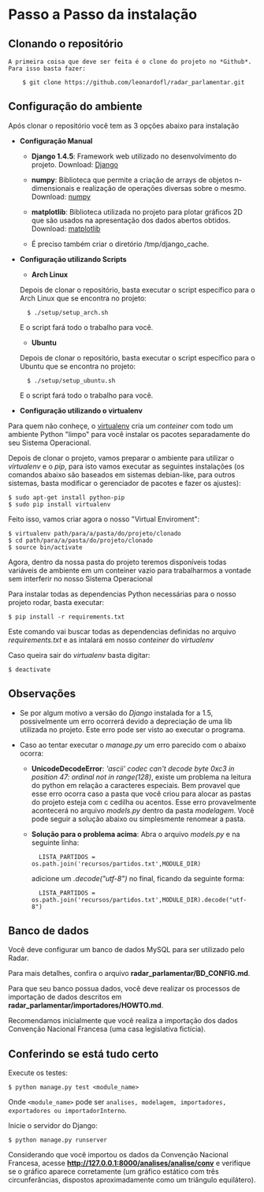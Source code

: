 Passo a Passo da instalação
============================

Clonando o repositório
------------------------------
    
    A primeira coisa que deve ser feita é o clone do projeto no *Github*. Para isso basta fazer:

        $ git clone https://github.com/leonardofl/radar_parlamentar.git

Configuração do ambiente
------------------------------

Após clonar o repositório você tem as 3 opções abaixo para instalação


* **Configuração Manual**

    * **Django 1.4.5**: Framework web utilizado no desenvolvimento do projeto. Download: [Django](https://www.djangoproject.com/download/)

    * **numpy**: Biblioteca que permite a criação de arrays de objetos n-dimensionais e realização de operações diversas sobre o mesmo.
        Download: [numpy](http://sourceforge.net/projects/numpy/files/)

    * **matplotlib**: Biblioteca utilizada no projeto para plotar gráficos 2D que são usados na apresentação dos dados abertos obtidos.
        Download: [matplotlib](http://matplotlib.org/downloads.html)

    * É preciso também criar o diretório /tmp/django_cache.


* **Configuração utilizando Scripts**

    * **Arch Linux**

    Depois de clonar o repositório, basta executar o script específico para o Arch Linux que se encontra no projeto:

        $ ./setup/setup_arch.sh

    E o script fará todo o trabalho para você.

    * **Ubuntu**

    Depois de clonar o repositório, basta executar o script específico para o Ubuntu que se encontra no projeto:

        $ ./setup/setup_ubuntu.sh

    E o script fará todo o trabalho para você.


* **Configuração utilizando o virtualenv**

Para quem não conheçe, o [virtualenv](http://www.virtualenv.org "Virtual Env") cria um *conteiner* com todo um ambiente Python "limpo" para você instalar os pacotes separadamente do seu Sistema Operacional.

Depois de clonar o projeto, vamos preparar o ambiente para utilizar o *virtualenv* e o *pip*, para isto vamos executar as seguintes instalações (os comandos abaixo são baseados em sistemas debian-like, para outros sistemas, basta modificar o gerenciador de pacotes e fazer os ajustes):

    $ sudo apt-get install python-pip
    $ sudo pip install virtualenv

Feito isso, vamos criar agora o nosso "Virtual Enviroment":

    $ virtualenv path/para/a/pasta/do/projeto/clonado
    $ cd path/para/a/pasta/do/projeto/clonado
    $ source bin/activate

Agora, dentro da nossa pasta do projeto teremos disponíveis todas variáveis de ambiente em um conteiner vazio para trabalharmos a vontade sem interferir no nosso Sistema Operacional

Para instalar todas as dependencias Python necessárias para o nosso projeto rodar, basta executar:

    $ pip install -r requirements.txt

Este comando vai buscar todas as dependencias definidas no arquivo *requirements.txt* e as intalará em nosso *conteiner* do *virtualenv*

Caso queira sair do *virtualenv* basta digitar:

    $ deactivate


Observações
-------------

* Se por algum motivo a versão do *Django* instalada for a 1.5, possivelmente um erro ocorrerá devido a depreciação de uma lib utilizada no projeto. Este erro pode ser visto ao executar o programa.

* Caso ao tentar executar o *manage.py* um erro parecido com o abaixo ocorra:

    * **UnicodeDecodeError**: *'ascii' codec can't decode byte 0xc3 in position 47: ordinal not in range(128)*, existe um problema na leitura do python em relação a caracteres especiais. Bem provavel que esse erro ocorra caso a pasta que você criou para alocar as pastas do projeto esteja com c cedilha ou acentos. Esse erro provavelmente acontecerá no arquivo *models.py* dentro da pasta *modelagem*.
    Você pode seguir a solução abaixo ou simplesmente renomear a pasta.

    * **Solução para o problema acima**:
        Abra o arquivo *models.py* e na seguinte linha:

            LISTA_PARTIDOS = os.path.join('recursos/partidos.txt',MODULE_DIR)

        adicione um *.decode("utf-8")* no final, ficando da seguinte forma:
            
            LISTA_PARTIDOS = os.path.join('recursos/partidos.txt',MODULE_DIR).decode("utf-8")

Banco de dados
--------------------------

Você deve configurar um banco de dados MySQL para ser utilizado pelo Radar.

Para mais detalhes, confira o arquivo **radar_parlamentar/BD_CONFIG.md**.

Para que seu banco possua dados, você deve realizar os processos de importação de dados descritos em **radar_parlamentar/importadores/HOWTO.md**.

Recomendamos inicialmente que você realiza a importação dos dados Convenção Nacional Francesa (uma casa legislativa fictícia).


Conferindo se está tudo certo
---------------------------------

Execute os testes:

    $ python manage.py test <module_name>

Onde `<module_name>` pode ser `analises, modelagem, importadores, exportadores ou importadorInterno`.

Inicie o servidor do Django:

    $ python manage.py runserver

Considerando que você importou os dados da Convenção Nacional Francesa, acesse **http://127.0.0.1:8000/analises/analise/conv** e verifique se o gráfico aparece corretamente (um gráfico estático com três circunferâncias, dispostos aproximadamente como um triângulo equilátero).





